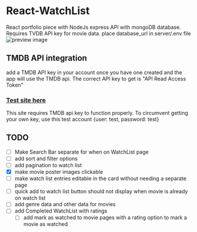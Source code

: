 # React-WatchList
 React portfolio piece with NodeJs express API with  mongoDB database. Requires TVDB API key for movie data.
 place database_url in server/.env file
![preview image](screenshots/image.png)
## TMDB API integration
add a TMDB API key in your account once you have one created and the app will use the TMDB api. The correct API key to get is "API Read Access Token"

### [Test site here](https://react-portfolio-theta-snowy.vercel.app/)

This site requires TMDB api key to function properly. To circumvent getting your own key, use this test account 
{user: test, password: test}


## TODO

- [ ] Make Search Bar separate for when on WatchList page
- [ ] add sort and filter options
- [ ] add pagination to watch list
- [x] make movie poster images clickable
- [ ] make watch list entries editable in the card without needing a separate page
- [ ] quick add to watch list button should not display when movie is already on watch list
- [ ] add genre data and other data for movies
- [ ] add Completed WatchList with ratings
  - [ ] add mark as watched to movie pages with a rating option to mark a movie as watched   